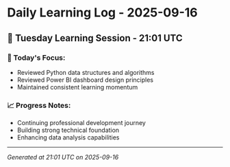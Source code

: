 # Daily Learning Log - 2025-09-16

## 📅 Tuesday Learning Session - 21:01 UTC

### 🎯 Today's Focus:
- Reviewed Python data structures and algorithms
- Reviewed Power BI dashboard design principles
- Maintained consistent learning momentum

### 📈 Progress Notes:
- Continuing professional development journey
- Building strong technical foundation
- Enhancing data analysis capabilities

---
*Generated at 21:01 UTC on 2025-09-16*
